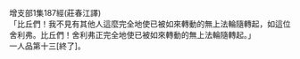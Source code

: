增支部1集187經(莊春江譯)  
「比丘們！我不見有其他人這麼完全地使已被如來轉動的無上法輪隨轉起，如這位舍利弗。比丘們！舍利弗正完全地使已被如來轉動的無上法輪隨轉起。」  
一人品第十三[終了]。  
  
  
